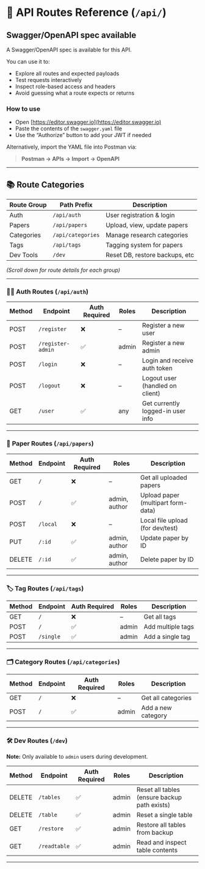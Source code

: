 
# 📡 API Routes Reference (`/api/`)

## Swagger/OpenAPI spec available
A Swagger/OpenAPI spec is available for this API.

You can use it to:
- Explore all routes and expected payloads
- Test requests interactively
- Inspect role-based access and headers
- Avoid guessing what a route expects or returns

### How to use
- Open [https://editor.swagger.io](https://editor.swagger.io)
- Paste the contents of the `swagger.yaml` file
- Use the “Authorize” button to add your JWT if needed

Alternatively, import the YAML file into Postman via:
> **Postman → APIs → Import → OpenAPI**

---

## 📚 Route Categories

| Route Group | Path Prefix     | Description                    |
|-------------|------------------|--------------------------------|
| Auth        | `/api/auth`      | User registration & login      |
| Papers      | `/api/papers`    | Upload, view, update papers    |
| Categories  | `/api/categories`| Manage research categories     |
| Tags        | `/api/tags`      | Tagging system for papers      |
| Dev Tools   | `/dev`           | Reset DB, restore backups, etc |

*(Scroll down for route details for each group)*

---



### 🧑‍💻 **Auth Routes** (`/api/auth`)
| Method | Endpoint              | Auth Required | Roles      | Description                       |
|--------|-----------------------|----------------|------------|-----------------------------------|
| POST   | `/register`           | ❌             | –          | Register a new user               |
| POST   | `/register-admin`     | ✅             | admin      | Register a new admin              |
| POST   | `/login`              | ❌             | –          | Login and receive auth token      |
| POST   | `/logout`             | ❌             | –          | Logout user (handled on client)   |
| GET    | `/user`               | ✅             | any        | Get currently logged-in user info |

---

### 📁 **Paper Routes** (`/api/papers`)
| Method | Endpoint              | Auth Required | Roles           | Description                         |
|--------|-----------------------|----------------|------------------|-------------------------------------|
| GET    | `/`                   | ❌             | –                | Get all uploaded papers             |
| POST   | `/`                   | ✅             | admin, author    | Upload paper (multipart form-data) |
| POST   | `/local`              | ❌             | –                | Local file upload (for dev/test)    |
| PUT    | `/:id`                | ✅             | admin, author    | Update paper by ID                  |
| DELETE | `/:id`                | ✅             | admin, author    | Delete paper by ID                  |

---

### 🏷️ **Tag Routes** (`/api/tags`)
| Method | Endpoint              | Auth Required | Roles      | Description                      |
|--------|-----------------------|----------------|------------|----------------------------------|
| GET    | `/`                   | ❌             | –          | Get all tags                     |
| POST   | `/`                   | ✅             | admin      | Add multiple tags                |
| POST   | `/single`             | ✅             | admin      | Add a single tag                 |

---

### 🗂️ **Category Routes** (`/api/categories`)
| Method | Endpoint              | Auth Required | Roles      | Description                      |
|--------|-----------------------|----------------|------------|----------------------------------|
| GET    | `/`                   | ❌             | –          | Get all categories               |
| POST   | `/`                   | ✅             | admin      | Add a new category               |

---

### 🛠️ **Dev Routes** (`/dev`)
**Note:** Only available to `admin` users during development.

| Method | Endpoint              | Auth Required | Roles      | Description                      |
|--------|-----------------------|----------------|------------|----------------------------------|
| DELETE | `/tables`             | ✅             | admin      | Reset all tables (ensure backup path exists) |
| DELETE | `/table`              | ✅             | admin      | Reset a single table             |
| GET    | `/restore`            | ✅             | admin      | Restore all tables from backup   |
| GET    | `/readtable`          | ✅             | admin      | Read and inspect table contents  |

---

